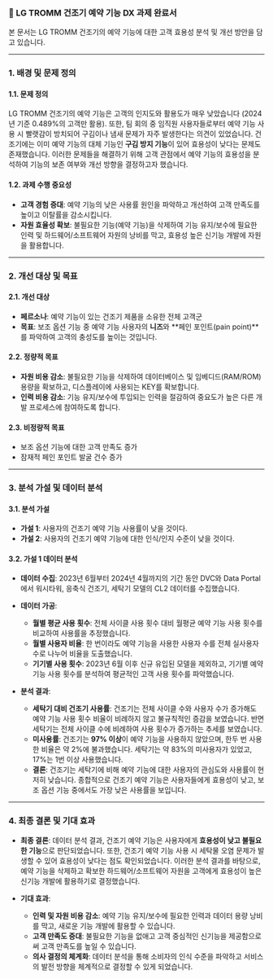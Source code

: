 ### 📄 LG TROMM 건조기 예약 기능 DX 과제 완료서

본 문서는 LG TROMM 건조기의 예약 기능에 대한 고객 효용성 분석 및 개선 방안을 담고 있습니다.

---

### 1. 배경 및 문제 정의

#### 1.1. 문제 정의
LG TROMM 건조기의 예약 기능은 고객의 인지도와 활용도가 매우 낮았습니다 (2024년 기준 0.489%의 고객만 활용). 또한, 팀 회의 중 임직원 사용자들로부터 예약 기능 사용 시 빨랫감이 방치되어 구김이나 냄새 문제가 자주 발생한다는 의견이 있었습니다. 건조기에는 이미 예약 기능의 대체 기능인 **구김 방지 기능**이 있어 효용성이 낮다는 문제도 존재했습니다. 이러한 문제들을 해결하기 위해 고객 관점에서 예약 기능의 효용성을 분석하여 기능의 보존 여부와 개선 방향을 결정하고자 했습니다.

#### 1.2. 과제 수행 중요성
* **고객 경험 증대**: 예약 기능의 낮은 사용률 원인을 파악하고 개선하여 고객 만족도를 높이고 이탈률을 감소시킵니다.
* **자원 효율성 확보**: 불필요한 기능(예약 기능)을 삭제하여 기능 유지/보수에 필요한 인력 및 하드웨어/소프트웨어 자원의 낭비를 막고, 효용성 높은 신기능 개발에 자원을 활용합니다.

---

### 2. 개선 대상 및 목표

#### 2.1. 개선 대상
* **페르소나**: 예약 기능이 있는 건조기 제품을 소유한 전체 고객군
* **목표**: 보조 옵션 기능 중 예약 기능 사용자의 **니즈**와 **페인 포인트(pain point)**를 파악하여 고객의 충성도를 높이는 것입니다.

#### 2.2. 정량적 목표
* **자원 비용 감소**: 불필요한 기능을 삭제하여 데이터베이스 및 임베디드(RAM/ROM) 용량을 확보하고, 디스플레이에 사용되는 KEY를 확보합니다.
* **인력 비용 감소**: 기능 유지/보수에 투입되는 인력을 절감하여 중요도가 높은 다른 개발 프로세스에 참여하도록 합니다.

#### 2.3. 비정량적 목표
* 보조 옵션 기능에 대한 고객 만족도 증가
* 잠재적 페인 포인트 발굴 건수 증가

---

### 3. 분석 가설 및 데이터 분석

#### 3.1. 분석 가설
* **가설 1**: 사용자의 건조기 예약 기능 사용률이 낮을 것이다.
* **가설 2**: 사용자의 건조기 예약 기능에 대한 인식/인지 수준이 낮을 것이다.

#### 3.2. 가설 1 데이터 분석
* **데이터 수집**: 2023년 6월부터 2024년 4월까지의 기간 동안 DVC와 Data Portal에서 워시타워, 응축식 건조기, 세탁기 모델의 CL2 데이터를 수집했습니다.

* **데이터 가공**:
    * **월별 평균 사용 횟수**: 전체 사이클 사용 횟수 대비 월평균 예약 기능 사용 횟수를 비교하여 사용률을 추정했습니다.
    * **월별 사용자 비율**: 한 번이라도 예약 기능을 사용한 사용자 수를 전체 실사용자 수로 나누어 비율을 도출했습니다.
    * **기기별 사용 횟수**: 2023년 6월 이후 신규 유입된 모델을 제외하고, 기기별 예약 기능 사용 횟수를 분석하여 평균적인 고객 사용 횟수를 파악했습니다.

* **분석 결과**:
    * **세탁기 대비 건조기 사용률**: 건조기는 전체 사이클 수와 사용자 수가 증가해도 예약 기능 사용 횟수 비율이 비례하지 않고 불규칙적인 증감을 보였습니다. 반면 세탁기는 전체 사이클 수에 비례하여 사용 횟수가 증가하는 추세를 보였습니다.
    * **미사용률**: 건조기는 **97% 이상**이 예약 기능을 사용하지 않았으며, 한두 번 사용한 비율은 약 2%에 불과했습니다. 세탁기는 약 83%의 미사용자가 있었고, 17%는 1번 이상 사용했습니다.
    * **결론**: 건조기는 세탁기에 비해 예약 기능에 대한 사용자의 관심도와 사용률이 현저히 낮습니다. 종합적으로 건조기 예약 기능은 사용자들에게 효용성이 낮고, 보조 옵션 기능 중에서도 가장 낮은 사용률을 보입니다.

---

### 4. 최종 결론 및 기대 효과

* **최종 결론**: 데이터 분석 결과, 건조기 예약 기능은 사용자에게 **효용성이 낮고 불필요한 기능**으로 판단되었습니다. 또한, 건조기 예약 기능 사용 시 세탁물 오염 문제가 발생할 수 있어 효용성이 낮다는 점도 확인되었습니다. 이러한 분석 결과를 바탕으로, 예약 기능을 삭제하고 확보한 하드웨어/소프트웨어 자원을 고객에게 효용성이 높은 신기능 개발에 활용하기로 결정했습니다.

* **기대 효과**:
    * **인력 및 자원 비용 감소**: 예약 기능 유지/보수에 필요한 인력과 데이터 용량 낭비를 막고, 새로운 기능 개발에 활용할 수 있습니다.
    * **고객 만족도 증대**: 불필요한 기능을 없애고 고객 중심적인 신기능을 제공함으로써 고객 만족도를 높일 수 있습니다.
    * **의사 결정의 체계화**: 데이터 분석을 통해 소비자의 인식 수준을 파악하고 서비스의 발전 방향을 체계적으로 결정할 수 있게 되었습니다.
